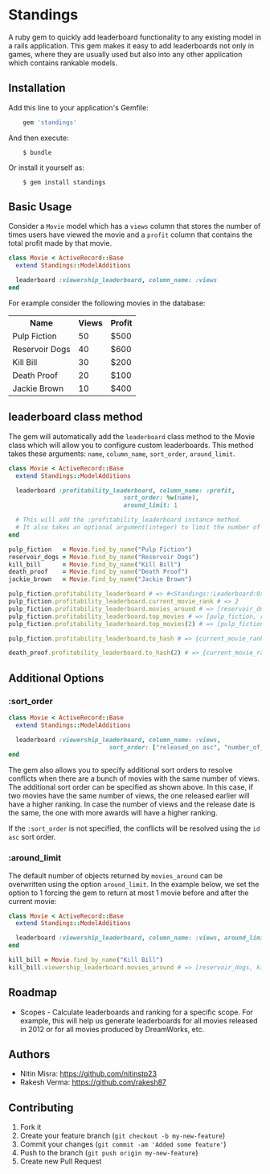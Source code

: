# Standings

A ruby gem to quickly add leaderboard functionality to any existing model in a rails application. This gem makes it easy to add leaderboards not only in games, where they are usually used but also into any other application which contains rankable models.

## Installation

Add this line to your application's Gemfile:

```ruby
    gem 'standings'
```

And then execute:

```
    $ bundle
```

Or install it yourself as:

```
    $ gem install standings
```

## Basic Usage

Consider a `Movie` model which has a `views` column that stores the number of times users have viewed the movie and a `profit` column that contains the total profit made by that movie.

```ruby
class Movie < ActiveRecord::Base
  extend Standings::ModelAdditions

  leaderboard :viewership_leaderboard, column_name: :views
end
```

For example consider the following movies in the database:

<table>
    <tr>
        <th>Name</th>
        <th>Views</th>
        <th>Profit</th>
    </tr>
    <tr>
        <td>Pulp Fiction</td>
        <td>50</td>
        <td>$500</td>
    </tr>
    <tr>
        <td>Reservoir Dogs</td>
        <td>40</td>
        <td>$600</td>
    </tr>
    <tr>
        <td>Kill Bill</td>
        <td>30</td>
        <td>$200</td>
    </tr>
    <tr>
        <td>Death Proof</td>
        <td>20</td>
        <td>$100</td>
    </tr>
    <tr>
        <td>Jackie Brown</td>
        <td>10</td>
        <td>$400</td>
    </tr>
</table>

## leaderboard class method

The gem will automatically add the `leaderboard` class method to the Movie class which will allow
you to configure custom leaderboards.
This method takes these arguments: `name`, `column_name`, `sort_order`, `around_limit`.

```ruby
class Movie < ActiveRecord::Base
  extend Standings::ModelAdditions

  leaderboard :profitability_leaderboard, column_name: :profit,
                                sort_order: %w(name),
                                around_limit: 1

  # This will add the :profitability_leaderboard instance method.
  # It also takes an optional argument(integer) to limit the number of records returned from `top_movies` method.
end

pulp_fiction   = Movie.find_by_name("Pulp Fiction")
reservoir_dogs = Movie.find_by_name("Reservoir Dogs")
kill_bill      = Movie.find_by_name("Kill Bill")
death_proof    = Movie.find_by_name("Death Proof")
jackie_brown   = Movie.find_by_name("Jackie Brown")

pulp_fiction.profitability_leaderboard # => #<Standings::Leaderboard:0xb121a14>
pulp_fiction.profitability_leaderboard.current_movie_rank # => 2
pulp_fiction.profitability_leaderboard.movies_around # => [reservoir_dogs, pulp_fiction, jackie_brown]
pulp_fiction.profitability_leaderboard.top_movies # => [pulp_fiction, reservoir_dogs, kill_bill]
pulp_fiction.profitability_leaderboard.top_movies(2) # => [pulp_fiction, reservoir_dogs]

pulp_fiction.profitability_leaderboard.to_hash # => {current_movie_rank: 2, movies_around: [reservoir_dogs, pulp_fiction, jackie_brown], top_movies: [pulp_fiction, reservoir_dogs, kill_bill]}

death_proof.profitability_leaderboard.to_hash(2) # => {current_movie_rank: 6, movies_around: [kill_bill, death_proof], top_movies: [pulp_fiction, reservoir_dogs]}
```


## Additional Options

### :sort_order

```ruby
class Movie < ActiveRecord::Base
  extend Standings::ModelAdditions

  leaderboard :viewership_leaderboard, column_name: :views,
                            sort_order: ["released_on asc", "number_of_awards desc"]
end
```

The gem also allows you to specify additional sort orders to resolve conflicts when there are a bunch of movies with the same number of views. The additional sort order can be specified as shown above. In this case, if two movies have the same number of views, the one released earlier will have a higher ranking. In case the number of views and the release date is the same, the one with more awards will have a higher ranking.

If the `:sort_order` is not specified, the conflicts will be resolved using the `id asc` sort order.

### :around_limit

The default number of objects returned by `movies_around` can be overwritten using the option `around_limit`. In the example below, we set the option to 1 forcing the gem to return at most 1 movie before and after the current movie:

```ruby
class Movie < ActiveRecord::Base
  extend Standings::ModelAdditions

  leaderboard :viewership_leaderboard, column_name: :views, around_limit: 1
end

kill_bill = Movie.find_by_name("Kill Bill")
kill_bill.viewership_leaderboard.movies_around # => [reservoir_dogs, kill_bill, death_proof]
```


## Roadmap
* Scopes - Calculate leaderboards and ranking for a specific scope. For example, this will help us generate leaderboards for all movies released in 2012 or for all movies produced by DreamWorks, etc.


## Authors
* Nitin Misra: https://github.com/nitinstp23
* Rakesh Verma: https://github.com/rakesh87


## Contributing

1. Fork it
2. Create your feature branch (`git checkout -b my-new-feature`)
3. Commit your changes (`git commit -am 'Added some feature'`)
4. Push to the branch (`git push origin my-new-feature`)
5. Create new Pull Request
